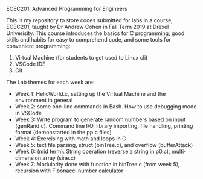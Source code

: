 ECEC201: Advanced Programming for Engineers

This is my repository to store codes submitted for labs in a course, ECEC201, taught by Dr Andrew Cohen in Fall Term 2019 at Drexel Univerisity. This course introduces the basics for C programming, good skills and habits for easy to comprehend code, and some tools for convenient programming: 
1. Virtual Machine (for students to get used to Linux cli)
2. VSCode IDE
3. Git

The Lab themes for each week are:
 - Week 1: HelloWorld.c, setting up the Virtual Machine and the environment in general
 - Week 2: some one-line commands in Bash. How to use debugging mode in VSCode
 - Week 3: Write program to generate random numbers based on input (genRand.c). Command line I/O, library importing, file handling, printing format (demonstarted in the pp.c files)
 - Week 4: Exercising with math and loops in C
 - Week 5: text file parsing, struct (binTree.c), and overflow (bufferAttack)
 - Week 6: (mid term): String operation (reverse a string in p0.c), multi-dimension array (sine.c)
 - Week 7: Modularity done with function in binTree.c (from week 5), recursion with Fibonacci number calculator    

